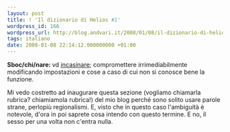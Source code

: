 ```yaml
---
layout: post
title: ! 'Il dizionario di Helios #1'
wordpress_id: 166
wordpress_url: http://blog.andvari.it/2008/01/08/il-dizionario-di-helios-1/
tags: italiano
date: 2008-01-08 22:14:12.000000000 +01:00
---
```

<strong>Sboc/chi/nare: </strong>vd <a href="http://www.demauroparavia.it/54553">incasinare</a>; compromettere irrimediabilmente modificando impostazioni e cose a caso di cui non si conosce bene la funzione.

Mi vedo costretto ad inaugurare questa sezione (vogliamo chiamarla rubrica? chiamiamola rubrica!) del mio blog perché sono solito usare parole strane, perlopiù regionalismi. E, visto che in questo caso l'ambiguità è notevole, d'ora in poi saprete cosa intendo con questo termine. E no, il sesso per una volta non c'entra nulla.
